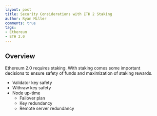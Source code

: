 ```yaml
---
layout: post
title: Security Considerations with ETH 2 Staking
author: Ryan Miller
comments: true
tags:
- Ethereum
- ETH 2.0
---
```


## Overview
Ethereum 2.0 requires staking. With staking comes some important decisions to ensure safety of funds and maximization of staking rewards.
- Validator key safety
- Withraw key safety
- Node up-time
  - Failover plan
  - Key redundancy
  - Remote server redundancy
